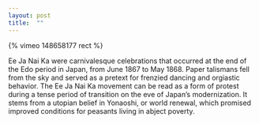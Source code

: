 ```yaml
---
layout: post
title:  ""
---
```


{% vimeo 148658177 rect %}

Ee Ja Nai Ka were carnivalesque celebrations that occurred at the end of the Edo period in Japan, from June 1867 to May 1868. Paper talismans fell from the sky and served as a pretext for frenzied dancing and orgiastic behavior. The Ee Ja Nai Ka movement can be read as a form of protest during a tense period of transition on the eve of Japan’s modernization. It stems from a utopian belief in Yonaoshi, or world renewal, which promised improved conditions for peasants living in abject poverty.



